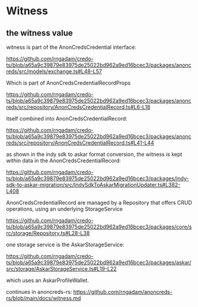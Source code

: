 # Witness

## the witness value 

witness is part of the AnonCredsCredential interface:

https://github.com/rngadam/credo-ts/blob/a65a9c39879e83975de25022bd962a9ed16bcec3/packages/anoncreds/src/models/exchange.ts#L48-L57

Which is part of AnonCredsCredentialRecordProps

https://github.com/rngadam/credo-ts/blob/a65a9c39879e83975de25022bd962a9ed16bcec3/packages/anoncreds/src/repository/AnonCredsCredentialRecord.ts#L6-L18

itself combined into AnonCredsCredentialRecord:

https://github.com/rngadam/credo-ts/blob/a65a9c39879e83975de25022bd962a9ed16bcec3/packages/anoncreds/src/repository/AnonCredsCredentialRecord.ts#L41-L44

as shown in the indy sdk to askar format conversion, the witness is kept within data in the AnonCredsCredentialRecord:

https://github.com/rngadam/credo-ts/blob/a65a9c39879e83975de25022bd962a9ed16bcec3/packages/indy-sdk-to-askar-migration/src/IndySdkToAskarMigrationUpdater.ts#L382-L408

AnonCredsCredentialRecord are managed by a Repository that offers CRUD operations, using an underlying StorageService 

https://github.com/rngadam/credo-ts/blob/a65a9c39879e83975de25022bd962a9ed16bcec3/packages/core/src/storage/Repository.ts#L28-L38

one storage service is the AskarStorageService:

https://github.com/rngadam/credo-ts/blob/a65a9c39879e83975de25022bd962a9ed16bcec3/packages/askar/src/storage/AskarStorageService.ts#L19-L22

which uses an AskarProfileWallet.

continues in anoncreds-rs: https://github.com/rngadam/anoncreds-rs/blob/main/docs/witness.md

